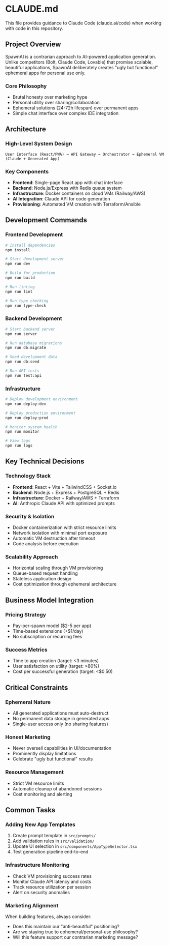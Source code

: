# CLAUDE.md

This file provides guidance to Claude Code (claude.ai/code) when working with code in this repository.

## Project Overview

SpawnAI is a contrarian approach to AI-powered application generation. Unlike competitors (Bolt, Claude Code, Lovable) that promise scalable, beautiful applications, SpawnAI deliberately creates "ugly but functional" ephemeral apps for personal use only.

### Core Philosophy
- Brutal honesty over marketing hype
- Personal utility over sharing/collaboration  
- Ephemeral solutions (24-72h lifespan) over permanent apps
- Simple chat interface over complex IDE integration

## Architecture

### High-Level System Design
```
User Interface (React/PWA) → API Gateway → Orchestrator → Ephemeral VM (Claude + Generated App)
```

### Key Components
- **Frontend**: Single-page React app with chat interface
- **Backend**: Node.js/Express with Redis queue system  
- **Infrastructure**: Docker containers on cloud VMs (Railway/AWS)
- **AI Integration**: Claude API for code generation
- **Provisioning**: Automated VM creation with Terraform/Ansible

## Development Commands

### Frontend Development
```bash
# Install dependencies
npm install

# Start development server
npm run dev

# Build for production  
npm run build

# Run linting
npm run lint

# Run type checking
npm run type-check
```

### Backend Development
```bash
# Start backend server
npm run server

# Run database migrations
npm run db:migrate

# Seed development data
npm run db:seed

# Run API tests
npm run test:api
```

### Infrastructure
```bash
# Deploy development environment
npm run deploy:dev

# Deploy production environment  
npm run deploy:prod

# Monitor system health
npm run monitor

# View logs
npm run logs
```

## Key Technical Decisions

### Technology Stack
- **Frontend**: React + Vite + TailwindCSS + Socket.io
- **Backend**: Node.js + Express + PostgreSQL + Redis
- **Infrastructure**: Docker + Railway/AWS + Terraform
- **AI**: Anthropic Claude API with optimized prompts

### Security & Isolation
- Docker containerization with strict resource limits
- Network isolation with minimal port exposure
- Automatic VM destruction after timeout
- Code analysis before execution

### Scalability Approach
- Horizontal scaling through VM provisioning
- Queue-based request handling
- Stateless application design
- Cost optimization through ephemeral architecture

## Business Model Integration

### Pricing Strategy
- Pay-per-spawn model ($2-5 per app)
- Time-based extensions (+$1/day)
- No subscription or recurring fees

### Success Metrics
- Time to app creation (target: <3 minutes)
- User satisfaction on utility (target: >80%)
- Cost per successful generation (target: <$0.50)

## Critical Constraints

### Ephemeral Nature
- All generated applications must auto-destruct
- No permanent data storage in generated apps
- Single-user access only (no sharing features)

### Honest Marketing
- Never oversell capabilities in UI/documentation
- Prominently display limitations
- Celebrate "ugly but functional" results

### Resource Management
- Strict VM resource limits
- Automatic cleanup of abandoned sessions  
- Cost monitoring and alerting

## Common Tasks

### Adding New App Templates
1. Create prompt template in `src/prompts/`
2. Add validation rules in `src/validation/`
3. Update UI selection in `src/components/AppTypeSelector.tsx`
4. Test generation pipeline end-to-end

### Infrastructure Monitoring
- Check VM provisioning success rates
- Monitor Claude API latency and costs
- Track resource utilization per session
- Alert on security anomalies

### Marketing Alignment
When building features, always consider:
- Does this maintain our "anti-beautiful" positioning?
- Are we staying true to ephemeral/personal-use philosophy?
- Will this feature support our contrarian marketing message?